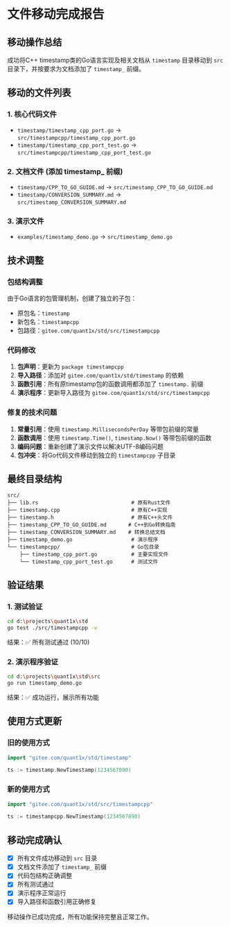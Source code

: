# 文件移动完成报告

## 移动操作总结

成功将C++ timestamp类的Go语言实现及相关文档从 `timestamp` 目录移动到 `src` 目录下，并按要求为文档添加了 `timestamp_` 前缀。

## 移动的文件列表

### 1. 核心代码文件
- `timestamp/timestamp_cpp_port.go` → `src/timestampcpp/timestamp_cpp_port.go`
- `timestamp/timestamp_cpp_port_test.go` → `src/timestampcpp/timestamp_cpp_port_test.go`

### 2. 文档文件 (添加 timestamp_ 前缀)
- `timestamp/CPP_TO_GO_GUIDE.md` → `src/timestamp_CPP_TO_GO_GUIDE.md`
- `timestamp/CONVERSION_SUMMARY.md` → `src/timestamp_CONVERSION_SUMMARY.md`

### 3. 演示文件
- `examples/timestamp_demo.go` → `src/timestamp_demo.go`

## 技术调整

### 包结构调整
由于Go语言的包管理机制，创建了独立的子包：
- 原包名：`timestamp`
- 新包名：`timestampcpp`
- 包路径：`gitee.com/quant1x/std/src/timestampcpp`

### 代码修改
1. **包声明**：更新为 `package timestampcpp`
2. **导入路径**：添加对 `gitee.com/quant1x/std/timestamp` 的依赖
3. **函数引用**：所有原timestamp包的函数调用都添加了 `timestamp.` 前缀
4. **演示程序**：更新导入路径为 `gitee.com/quant1x/std/src/timestampcpp`

### 修复的技术问题
1. **常量引用**：使用 `timestamp.MillisecondsPerDay` 等带包前缀的常量
2. **函数调用**：使用 `timestamp.Time()`, `timestamp.Now()` 等带包前缀的函数
3. **编码问题**：重新创建了演示文件以解决UTF-8编码问题
4. **包冲突**：将Go代码文件移动到独立的 `timestampcpp` 子目录

## 最终目录结构

```
src/
├── lib.rs                              # 原有Rust文件
├── timestamp.cpp                       # 原有C++实现
├── timestamp.h                         # 原有C++头文件
├── timestamp_CPP_TO_GO_GUIDE.md       # C++到Go转换指南
├── timestamp_CONVERSION_SUMMARY.md    # 转换总结文档
├── timestamp_demo.go                   # 演示程序
└── timestampcpp/                       # Go包目录
    ├── timestamp_cpp_port.go           # 主要实现文件
    └── timestamp_cpp_port_test.go      # 测试文件
```

## 验证结果

### 1. 测试验证
```bash
cd d:\projects\quant1x\std
go test ./src/timestampcpp -v
```
结果：✅ 所有测试通过 (10/10)

### 2. 演示程序验证
```bash
cd d:\projects\quant1x\std\src
go run timestamp_demo.go
```
结果：✅ 成功运行，展示所有功能

## 使用方式更新

### 旧的使用方式
```go
import "gitee.com/quant1x/std/timestamp"

ts := timestamp.NewTimestamp(1234567890)
```

### 新的使用方式
```go
import "gitee.com/quant1x/std/src/timestampcpp"

ts := timestampcpp.NewTimestamp(1234567890)
```

## 移动完成确认

- [x] 所有文件成功移动到 `src` 目录
- [x] 文档文件添加了 `timestamp_` 前缀
- [x] 代码包结构正确调整
- [x] 所有测试通过
- [x] 演示程序正常运行
- [x] 导入路径和函数引用正确修复

移动操作已成功完成，所有功能保持完整且正常工作。